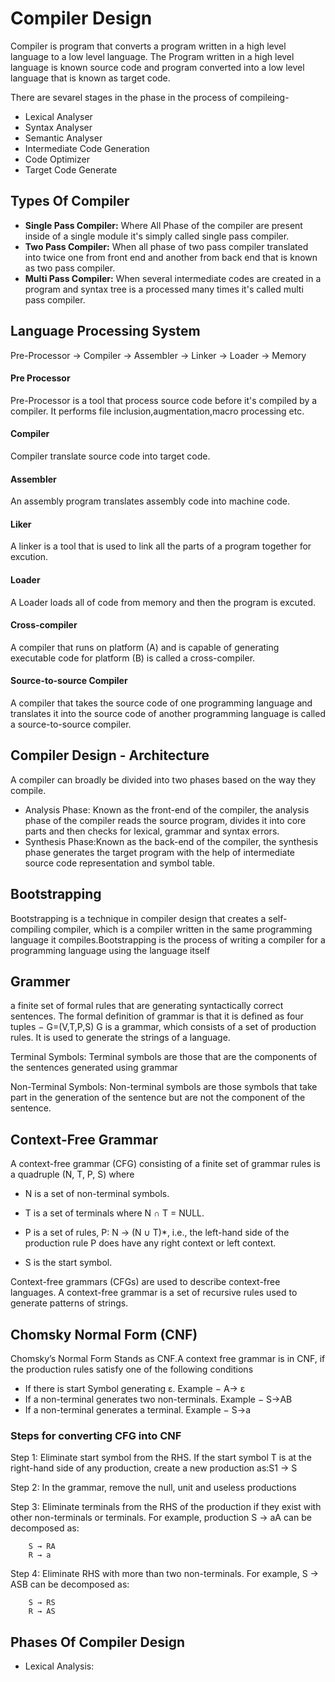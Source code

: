 # Compiler Design

Compiler is program that converts a program written in a high level language to a low level language. The Program written in a high level language is known source code and program converted into a low level language that is known as target code.

There are sevarel stages in the phase in the process of compileing-
- Lexical Analyser
- Syntax Analyser
- Semantic Analyser
- Intermediate Code Generation
- Code Optimizer
- Target Code Generate

## Types Of Compiler
- **Single Pass Compiler:** Where All Phase of the compiler are present inside of a single module it's simply called single pass compiler.
- **Two Pass Compiler:** When all phase of two pass compiler translated into twice one from front end and another from back end  that is known as two pass compiler.
- **Multi Pass Compiler:** When several intermediate codes are created in a program and syntax tree is a processed  many times it's called multi pass compiler.

## Language Processing System

Pre-Processor -> Compiler -> Assembler -> Linker -> Loader -> Memory

#### Pre Processor
Pre-Processor is a tool that process source code before it's compiled by a compiler. It performs file inclusion,augmentation,macro processing etc.
#### Compiler
Compiler translate source code into target code.
#### Assembler
An assembly program translates assembly code into machine code.
#### Liker
A linker is a tool that is used to link all the parts of a program together for excution.
#### Loader
A Loader loads all of code from memory and then the program is excuted.
#### Cross-compiler
A compiler that runs on platform (A) and is capable of generating executable code for platform (B) is called a cross-compiler.
#### Source-to-source Compiler
A compiler that takes the source code of one programming language and translates it into the source code of another programming language is called a source-to-source compiler.

## Compiler Design - Architecture
A compiler can broadly be divided into two phases based on the way they compile.
- Analysis Phase: Known as the front-end of the compiler, the analysis phase of the compiler reads the source program, divides it into core parts and then checks for lexical, grammar and syntax errors.
- Synthesis Phase:Known as the back-end of the compiler, the synthesis phase generates the target program with the help of intermediate source code representation and symbol table.

## Bootstrapping 
Bootstrapping is a technique in compiler design that creates a self-compiling compiler, which is a compiler written in the same programming language it compiles.Bootstrapping is the process of writing a compiler for a programming language using the language itself

## Grammer
a finite set of formal rules that are generating syntactically correct sentences. The formal definition of grammar is that it is defined as four tuples − G=(V,T,P,S) G is a grammar, which consists of a set of production rules. It is used to generate the strings of a language.

Terminal Symbols: Terminal symbols are those that are the components of the sentences generated using grammar

Non-Terminal Symbols: Non-terminal symbols are those symbols that take part in the generation of the sentence but are not the component of the sentence. 

## Context-Free Grammar

A context-free grammar (CFG) consisting of a finite set of grammar rules is a quadruple (N, T, P, S) where

  - N is a set of non-terminal symbols.

  - T is a set of terminals where N ∩ T = NULL.

  - P is a set of rules, P: N → (N ∪ T)*, i.e., the left-hand side of the production rule P does have any right context or left context.

  - S is the start symbol.

Context-free grammars (CFGs) are used to describe context-free languages. A context-free grammar is a set of recursive rules used to generate patterns of strings.

## Chomsky Normal Form (CNF)
Chomsky’s Normal Form Stands as CNF.A context free grammar is in CNF, if the production rules satisfy one of the following conditions 
   - If there is start Symbol generating ε. Example − A-> ε
   - If a non-terminal generates two non-terminals. Example − S->AB
   - If a non-terminal generates a terminal. Example − S->a

### Steps for converting CFG into CNF

Step 1: Eliminate start symbol from the RHS. If the start symbol T is at the right-hand side of any production, create a new production as:S1 → S

Step 2: In the grammar, remove the null, unit and useless productions

Step 3: Eliminate terminals from the RHS of the production if they exist with other non-terminals or terminals. For example, production S → aA can be decomposed as:

```
    S → RA  
    R → a  
```

Step 4: Eliminate RHS with more than two non-terminals. For example, S → ASB can be decomposed as:

```
    S → RS  
    R → AS  
```

## Phases Of Compiler Design
- Lexical Analysis:
  



